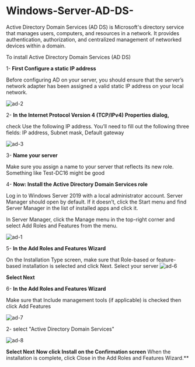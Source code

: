 # Windows-Server-AD-DS-
Active Directory Domain Services (AD DS) is Microsoft's directory service that manages users, computers, and resources in a network. It provides authentication, authorization, and centralized management of networked devices within a domain.

To install Active Directory Domain Services (AD DS)

1- **First Configure a static IP address**

Before configuring AD on your server, you should ensure that the server’s network adapter has been assigned a valid static IP address on your local network.

![ad-2](https://github.com/user-attachments/assets/084e6a0f-85d8-46d2-8bf7-c877a7e6cec1)

2- **In the Internet Protocol Version 4 (TCP/IPv4) Properties dialog,**

check Use the following IP address. You’ll need to fill out the following three fields: IP address, Subnet mask, Default gateway

![ad-3](https://github.com/user-attachments/assets/7c1e74c0-5bd0-49d3-bf62-cf4cd1d092e6)

3- **Name your server**

Make sure you assign a name to your server that reflects its new role. Something like Test-DC16 might be good




4- **Now: Install the Active Directory Domain Services role**

Log in to Windows Server 2019 with a local administrator account.
Server Manager should open by default. If it doesn’t, click the Start menu and find Server Manager in the list of installed apps and click it.

In Server Manager, click the Manage menu in the top-right corner and select Add Roles and Features from the menu.

![ad-1](https://github.com/user-attachments/assets/d513b56b-437c-4e8e-9980-f22671dc400e)

5- **In the Add Roles and Features Wizard**

On the Installation Type screen, make sure that Role-based or feature-based installation is selected and click Next.
Select your server
![ad-6](https://github.com/user-attachments/assets/7be63f0d-3ab8-421b-b234-c5307e0b250d)


**Select Next**

6- **In the Add Roles and Features Wizard**

Make sure that Include management tools (if applicable) is checked then click Add Features

![ad-7](https://github.com/user-attachments/assets/551c03ca-bfad-448e-bdee-a3b521ad6dc9)

2-  select "Active Directory Domain Services"

![ad-8](https://github.com/user-attachments/assets/36d5c432-c930-482c-ac18-367ac7f9da37)

**Select Next**
**Now click Install on the Confirmation screen**
When the installation is complete, click Close in the Add Roles and Features Wizard.**




























